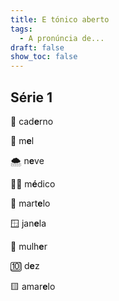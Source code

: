 ```yaml
---
title: E tónico aberto
tags:
  - A pronúncia de...
draft: false
show_toc: false
---
```

## Série 1

<e-moji>📒</e-moji> cad**e**rno

<e-moji>🍯</e-moji> m**e**l

<e-moji>🌨️</e-moji> n**e**ve

<e-moji>👨‍⚕️</e-moji> m**é**dico

<e-moji>🔨</e-moji> mart**e**lo

<e-moji>🪟</e-moji> jan**e**la

<e-moji>👩</e-moji> mulh**e**r

<e-moji>🔟</e-moji> d**e**z

<e-moji>🟨</e-moji> amar**e**lo
